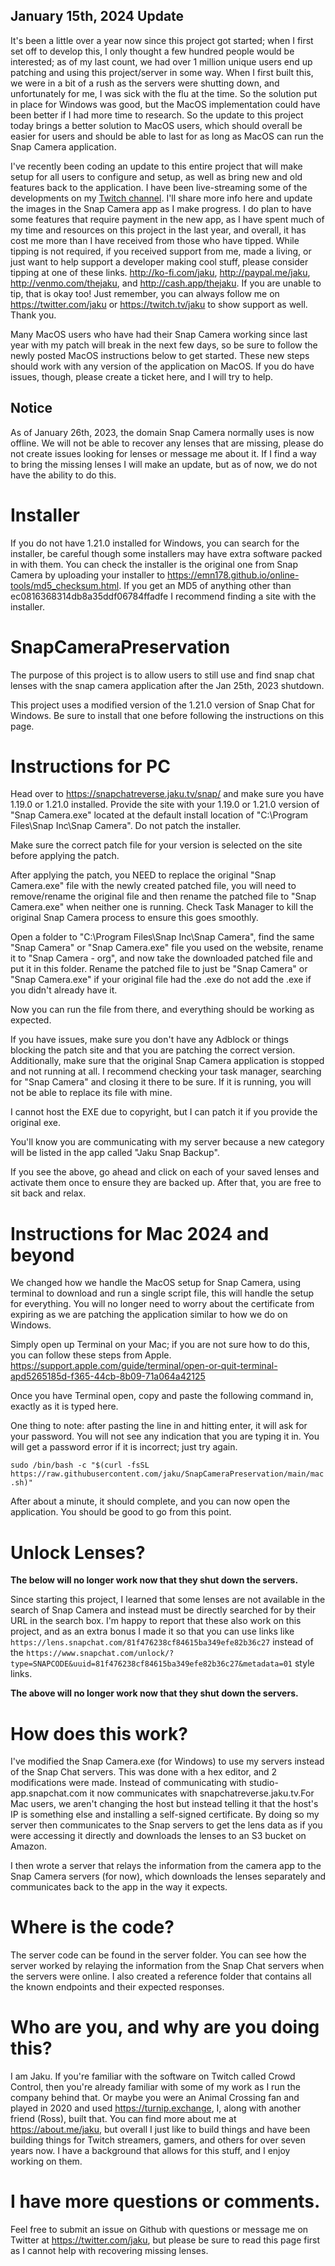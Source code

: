 ## January 15th, 2024 Update

It's been a little over a year now since this project got started; when I first set off to develop this, I only thought a few hundred people would be interested; as of my last count, we had over 1 million unique users end up patching and using this project/server in some way. When I first built this, we were in a bit of a rush as the servers were shutting down, and unfortunately for me, I was sick with the flu at the time. So the solution put in place for Windows was good, but the MacOS implementation could have been better if I had more time to research. So the update to this project today brings a better solution to MacOS users, which should overall be easier for users and should be able to last for as long as MacOS can run the Snap Camera application.

I've recently been coding an update to this entire project that will make setup for all users to configure and setup, as well as bring new and old features back to the application. I have been live-streaming some of the developments on my [Twitch channel](https://twitch.tv/jaku). I'll share more info here and update the images in the Snap Camera app as I make progress. I do plan to have some features that require payment in the new app, as I have spent much of my time and resources on this project in the last year, and overall, it has cost me more than I have received from those who have tipped. While tipping is not required, if you received support from me, made a living, or just want to help support a developer making cool stuff, please consider tipping at one of these links. http://ko-fi.com/jaku, http://paypal.me/jaku, http://venmo.com/thejaku, and http://cash.app/thejaku. If you are unable to tip, that is okay too! Just remember, you can always follow me on https://twitter.com/jaku or https://twitch.tv/jaku to show support as well. Thank you.

Many MacOS users who have had their Snap Camera working since last year with my patch will break in the next few days, so be sure to follow the newly posted MacOS instructions below to get started. These new steps should work with any version of the application on MacOS. If you do have issues, though, please create a ticket here, and I will try to help.


## Notice
   As of January 26th, 2023, the domain Snap Camera normally uses is now offline. We will not be able to recover any lenses that are missing, please do not create issues looking for lenses or message me about it. If I find a way to bring the missing lenses I will make an update, but as of now, we do not have the ability to do this. 


# Installer
   If you do not have 1.21.0 installed for Windows, you can search for the installer, be careful though some installers may have extra software packed in with them. You can check the installer is the original one from Snap Camera by uploading your installer to https://emn178.github.io/online-tools/md5_checksum.html. If you get an MD5 of anything other than ec0816368314db8a35ddf06784ffadfe I recommend finding a site with the installer.


# SnapCameraPreservation
The purpose of this project is to allow users to still use and find snap chat lenses with the snap camera application after the Jan 25th, 2023 shutdown.

This project uses a modified version of the 1.21.0 version of Snap Chat for Windows. Be sure to install that one before following the instructions on this page.

# Instructions for PC
Head over to https://snapchatreverse.jaku.tv/snap/ and make sure you have 1.19.0 or 1.21.0 installed. Provide the site with your 1.19.0 or 1.21.0 version of "Snap Camera.exe" located at the default install location of "C:\Program Files\Snap Inc\Snap Camera". Do not patch the installer. 

Make sure the correct patch file for your version is selected on the site before applying the patch. 

After applying the patch, you NEED to replace the original "Snap Camera.exe" file with the newly created patched file, you will need to remove/rename the original file and then rename the patched file to "Snap Camera.exe" when neither one is running. Check Task Manager to kill the original Snap Camera process to ensure this goes smoothly.

Open a folder to "C:\Program Files\Snap Inc\Snap Camera", find the same "Snap Camera" or "Snap Camera.exe" file you used on the website, rename it to "Snap Camera - org", and now take the downloaded patched file and put it in this folder. Rename the patched file to just be "Snap Camera" or "Snap Camera.exe" if your original file had the .exe do not add the .exe if you didn't already have it.

Now you can run the file from there, and everything should be working as expected.


If you have issues, make sure you don't have any Adblock or things blocking the patch site and that you are patching the correct version. Additionally, make sure that the original Snap Camera application is stopped and not running at all. I recommend checking your task manager, searching for "Snap Camera" and closing it there to be sure. If it is running, you will not be able to replace its file with mine.

I cannot host the EXE due to copyright, but I can patch it if you provide the original exe.

You'll know you are communicating with my server because a new category will be listed in the app called "Jaku Snap Backup".

If you see the above, go ahead and click on each of your saved lenses and activate them once to ensure they are backed up. After that, you are free to sit back and relax.

# Instructions for Mac 2024 and beyond

We changed how we handle the MacOS setup for Snap Camera, using terminal to download and run a single script file, this will handle the setup for everything. You will no longer need to worry about the certificate from expiring as we are patching the application similar to how we do on Windows.

Simply open up Terminal on your Mac; if you are not sure how to do this, you can follow these steps from Apple. https://support.apple.com/guide/terminal/open-or-quit-terminal-apd5265185d-f365-44cb-8b09-71a064a42125

Once you have Terminal open, copy and paste the following command in, exactly as it is typed here.

One thing to note: after pasting the line in and hitting enter, it will ask for your password. You will not see any indication that you are typing it in. You will get a password error if it is incorrect; just try again.

``sudo /bin/bash -c "$(curl -fsSL https://raw.githubusercontent.com/jaku/SnapCameraPreservation/main/mac.sh)"``

After about a minute, it should complete, and you can now open the application. You should be good to go from this point.


# Unlock Lenses?
**The below will no longer work now that they shut down the servers.**

Since starting this project, I learned that some lenses are not available in the search of Snap Camera and instead must be directly searched for by their URL in the search box. I'm happy to report that these also work on this project, and as an extra bonus I made it so that you can use links like ``https://lens.snapchat.com/81f476238cf84615ba349efe82b36c27`` instead of the ``https://www.snapchat.com/unlock/?type=SNAPCODE&uuid=81f476238cf84615ba349efe82b36c27&metadata=01`` style links. 

**The above will no longer work now that they shut down the servers.**

# How does this work?
I've modified the Snap Camera.exe (for Windows) to use my servers instead of the Snap Chat servers. This was done with a hex editor, and 2 modifications were made. Instead of communicating with studio-app.snapchat.com it now communicates with snapchatreverse.jaku.tv.For Mac users, we aren't changing the host but instead telling it that the host's IP is something else and installing a self-signed certificate. By doing so my server then communicates to the Snap servers to get the lens data as if you were accessing it directly and downloads the lenses to an S3 bucket on Amazon. 

I then wrote a server that relays the information from the camera app to the Snap Camera servers (for now), which downloads the lenses separately and communicates back to the app in the way it expects.  


# Where is the code?
The server code can be found in the server folder. You can see how the server worked by relaying the information from the Snap Chat servers when the servers were online. I also created a reference folder that contains all the known endpoints and their expected responses.

# Who are you, and why are you doing this?
I am Jaku. If you're familiar with the software on Twitch called Crowd Control, then you're already familiar with some of my work as I run the company behind that. Or maybe you were an Animal Crossing fan and played in 2020 and used https://turnip.exchange, I, along with another friend (Ross), built that. You can find more about me at https://about.me/jaku, but overall I just like to build things and have been building things for Twitch streamers, gamers, and others for over seven years now. I have a background that allows for this stuff, and I enjoy working on them. 


# I have more questions or comments.
Feel free to submit an issue on Github with questions or message me on Twitter at https://twitter.com/jaku, but please be sure to read this page first as I cannot help with recovering missing lenses. 
